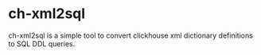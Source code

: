 # ch-xml2sql
ch-xml2sql is a simple tool to convert clickhouse xml dictionary definitions to SQL DDL queries.

